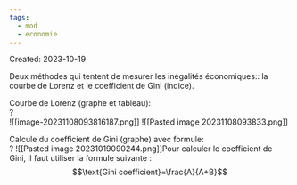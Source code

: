```yaml
---
tags:
  - mod
  - economie
---
```

Created: 2023-10-19

Deux méthodes qui tentent de mesurer les inégalités économiques:: la courbe de Lorenz et le coefficient de Gini (indice).

Courbe de Lorenz (graphe et tableau):  
?  
![[image-20231108093816187.png]]
![[Pasted image 20231108093833.png]]



Calcule du coefficient de Gini (graphe) avec formule:  
?
![[Pasted image 20231019090244.png]]Pour calculer le coefficient de Gini, il faut utiliser la formule suivante :
$$\text{Gini coefficient}=\frac{A}{A+B}$$